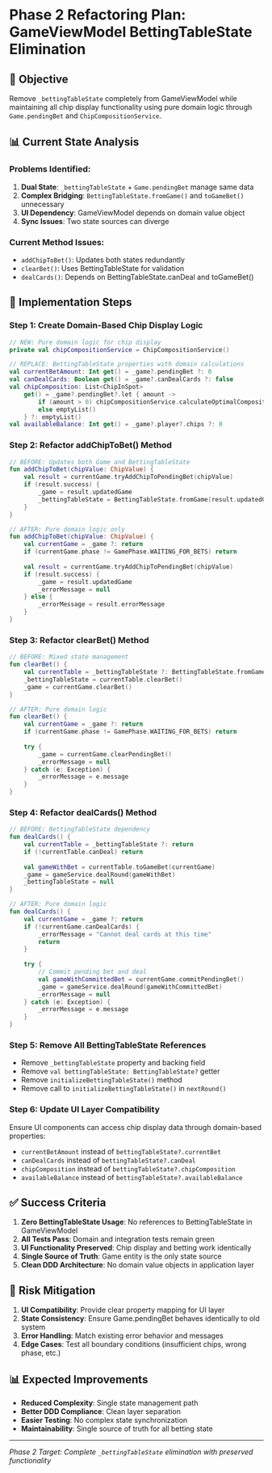 # Phase 2 Refactoring Plan: GameViewModel BettingTableState Elimination

## 🎯 Objective
Remove `_bettingTableState` completely from GameViewModel while maintaining all chip display functionality using pure domain logic through `Game.pendingBet` and `ChipCompositionService`.

## 📊 Current State Analysis

### Problems Identified:
1. **Dual State**: `_bettingTableState` + `Game.pendingBet` manage same data
2. **Complex Bridging**: `BettingTableState.fromGame()` and `toGameBet()` unnecessary
3. **UI Dependency**: GameViewModel depends on domain value object
4. **Sync Issues**: Two state sources can diverge

### Current Method Issues:
- `addChipToBet()`: Updates both states redundantly  
- `clearBet()`: Uses BettingTableState for validation
- `dealCards()`: Depends on BettingTableState.canDeal and toGameBet()

## 🔧 Implementation Steps

### Step 1: Create Domain-Based Chip Display Logic
```kotlin
// NEW: Pure domain logic for chip display
private val chipCompositionService = ChipCompositionService()

// REPLACE: BettingTableState properties with domain calculations
val currentBetAmount: Int get() = _game?.pendingBet ?: 0
val canDealCards: Boolean get() = _game?.canDealCards ?: false  
val chipComposition: List<ChipInSpot> 
    get() = _game?.pendingBet?.let { amount ->
        if (amount > 0) chipCompositionService.calculateOptimalComposition(amount)
        else emptyList()
    } ?: emptyList()
val availableBalance: Int get() = _game?.player?.chips ?: 0
```

### Step 2: Refactor addChipToBet() Method
```kotlin
// BEFORE: Updates both Game and BettingTableState
fun addChipToBet(chipValue: ChipValue) {
    val result = currentGame.tryAddChipToPendingBet(chipValue)
    if (result.success) {
        _game = result.updatedGame
        _bettingTableState = BettingTableState.fromGame(result.updatedGame) // ❌ Remove this
    }
}

// AFTER: Pure domain logic only
fun addChipToBet(chipValue: ChipValue) {
    val currentGame = _game ?: return
    if (currentGame.phase != GamePhase.WAITING_FOR_BETS) return
    
    val result = currentGame.tryAddChipToPendingBet(chipValue)
    if (result.success) {
        _game = result.updatedGame
        _errorMessage = null
    } else {
        _errorMessage = result.errorMessage
    }
}
```

### Step 3: Refactor clearBet() Method
```kotlin
// BEFORE: Mixed state management
fun clearBet() {
    val currentTable = _bettingTableState ?: BettingTableState.fromGame(currentGame)
    _bettingTableState = currentTable.clearBet()
    _game = currentGame.clearBet()
}

// AFTER: Pure domain logic
fun clearBet() {
    val currentGame = _game ?: return
    if (currentGame.phase != GamePhase.WAITING_FOR_BETS) return
    
    try {
        _game = currentGame.clearPendingBet()
        _errorMessage = null
    } catch (e: Exception) {
        _errorMessage = e.message
    }
}
```

### Step 4: Refactor dealCards() Method  
```kotlin
// BEFORE: BettingTableState dependency
fun dealCards() {
    val currentTable = _bettingTableState ?: return
    if (!currentTable.canDeal) return
    
    val gameWithBet = currentTable.toGameBet(currentGame)
    _game = gameService.dealRound(gameWithBet)
    _bettingTableState = null
}

// AFTER: Pure domain logic
fun dealCards() {
    val currentGame = _game ?: return
    if (!currentGame.canDealCards) {
        _errorMessage = "Cannot deal cards at this time"
        return
    }
    
    try {
        // Commit pending bet and deal
        val gameWithCommittedBet = currentGame.commitPendingBet()
        _game = gameService.dealRound(gameWithCommittedBet)
        _errorMessage = null
    } catch (e: Exception) {
        _errorMessage = e.message
    }
}
```

### Step 5: Remove All BettingTableState References
- Remove `_bettingTableState` property and backing field
- Remove `val bettingTableState: BettingTableState?` getter
- Remove `initializeBettingTableState()` method
- Remove call to `initializeBettingTableState()` in `nextRound()`

### Step 6: Update UI Layer Compatibility
Ensure UI components can access chip display data through domain-based properties:
- `currentBetAmount` instead of `bettingTableState?.currentBet`  
- `canDealCards` instead of `bettingTableState?.canDeal`
- `chipComposition` instead of `bettingTableState?.chipComposition`
- `availableBalance` instead of `bettingTableState?.availableBalance`

## ✅ Success Criteria

1. **Zero BettingTableState Usage**: No references to BettingTableState in GameViewModel
2. **All Tests Pass**: Domain and integration tests remain green
3. **UI Functionality Preserved**: Chip display and betting work identically  
4. **Single Source of Truth**: Game entity is the only state source
5. **Clean DDD Architecture**: No domain value objects in application layer

## 🚨 Risk Mitigation

1. **UI Compatibility**: Provide clear property mapping for UI layer
2. **State Consistency**: Ensure Game.pendingBet behaves identically to old system
3. **Error Handling**: Match existing error behavior and messages
4. **Edge Cases**: Test all boundary conditions (insufficient chips, wrong phase, etc.)

## 📊 Expected Improvements

- **Reduced Complexity**: Single state management path
- **Better DDD Compliance**: Clean layer separation
- **Easier Testing**: No complex state synchronization
- **Maintainability**: Single source of truth for all betting state

---
*Phase 2 Target: Complete `_bettingTableState` elimination with preserved functionality*